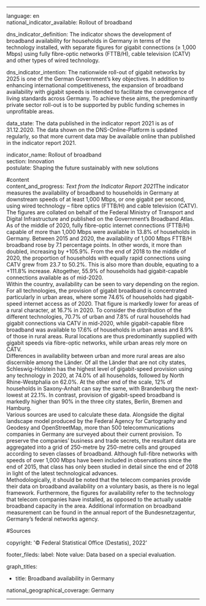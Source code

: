 ---

language: en    
national_indicator_available: Rollout of broadband    

dns_indicator_definition: The indicator shows the development of broadband availability for households in Germany in terms of the technology installed, with separate figures for gigabit connections (≥ 1,000 Mbps) using fully fibre-optic networks (FTTB/H), cable television (CATV) and other types of wired technology.    

dns_indicator_intention: The nationwide roll-out of gigabit networks by 2025 is one of the German Government’s key objectives. In addition to enhancing international competitiveness, the expansion of broadband availability with gigabit speeds is intended to facilitate the convergence of living standards across Germany. To achieve these aims, the predominantly private sector roll-out is to be supported by public funding schemes in unprofitable areas.    

data_state: The data published in the indicator report 2021 is as of 31.12.2020. The data shown on the DNS-Online-Platform is updated regularly, so that more current data may be available online than published in the indicator report 2021.    

indicator_name: Rollout of broadband    
section: Innovation    
postulate: Shaping the future sustainably with new solutions    

#content     
content_and_progress: <i>Text from the Indicator Report 2021</i>The indicator measures the availability of broadband to households in Germany at downstream speeds of at least 1,000 Mbps, or one gigabit per second, using wired technology – fibre optics (FTTB/H) and cable television (CATV). The figures are collated on behalf of the Federal Ministry of Transport and Digital Infrastructure and published on the Government’s Broadband Atlas.<br>As of the middle of 2020, fully fibre-optic internet connections (FTTB/H) capable of more than 1,000 Mbps were available in 13.8% of households in Germany. Between 2015 and 2020, the availability of 1,000 Mbps FTTB/H broadband rose by 7.1 percentage points. In other words, it more than doubled, increasing by +105.9%. From the end of 2018 to the middle of 2020, the proportion of households with equally rapid connections using CATV grew from 23.7 to 50.2%. This is also more than double, equating to a +111.8% increase. Altogether, 55.9% of households had gigabit-capable connections available as of mid-2020.<br>Within the country, availability can be seen to vary depending on the region. For all technologies, the provision of gigabit broadband is concentrated particularly in urban areas, where some 74.6% of households had gigabit-speed internet access as of 2020. That figure is markedly lower for areas of a rural character, at 16.7% in 2020. To consider the distribution of the different technologies, 70.7% of urban and 7.8% of rural households had gigabit connections via CATV in mid-2020, while gigabit-capable fibre broadband was available to 17.6% of households in urban areas and 8.9% of those in rural areas. Rural locations are thus predominantly supplied with gigabit speeds via fibre-optic networks, while urban areas rely more on CATV.<br>Differences in availability between urban and more rural areas are also discernible among the Länder. Of all the Länder that are not city states, Schleswig-Holstein has the highest level of gigabit-speed provision using any technology in 2020, at 74.0% of all households, followed by North Rhine-Westphalia on 62.0%. At the other end of the scale, 12% of households in Saxony-Anhalt can say the same, with Brandenburg the next-lowest at 22.1%. In contrast, provision of gigabit-speed broadband is markedly higher than 90% in the three city states, Berlin, Bremen and Hamburg.<br>Various sources are used to calculate these data. Alongside the digital landscape model produced by the Federal Agency for Cartography and Geodesy and OpenStreetMap, more than 500 telecommunications companies in Germany are surveyed about their current provision. To preserve the companies’ business and trade secrets, the resultant data are aggregated into a grid of 250-metre by 250-metre cells and grouped according to seven classes of broadband. Although full-fibre networks with speeds of over 1,000 Mbps have been included in observations since the end of 2015, that class has only been studied in detail since the end of 2018 in light of the latest technological advances.<br>Methodologically, it should be noted that the telecom companies provide their data on broadband availability on a voluntary basis, as there is no legal framework. Furthermore, the figures for availability refer to the technology that telecom companies have installed, as opposed to the actually usable broadband capacity in the area. Additional information on broadband measurement can be found in the annual report of the Bundesnetzagentur, Germany’s federal networks agency.    

#Sources    
    
copyright: '&copy; Federal Statistical Office (Destatis), 2022'    

footer_fileds:
    label: Note
    value: Data based on a special evaluation.    

graph_titles: 
  - title: Broadband availability in Germany
        

national_geographical_coverage: Germany    

---